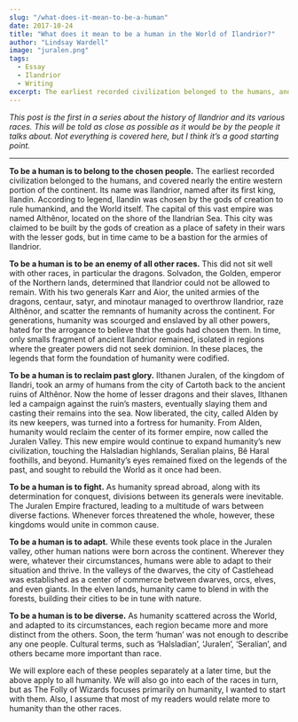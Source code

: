 ```yaml
---
slug: "/what-does-it-mean-to-be-a-human"
date: 2017-10-24
title: "What does it mean to be a human in the World of Ilandrior?"
author: "Lindsay Wardell"
image: "juralen.png"
tags:
  - Essay
  - Ilandrior
  - Writing
excerpt: The earliest recorded civilization belonged to the humans, and covered nearly the entire western portion of the continent.
---
```

_This post is the first in a series about the history of Ilandrior and its various races. This will be told as close as possible as it would be by the people it talks about. Not everything is covered here, but I think it’s a good starting point._

* * *

**To be a human is to belong to the chosen people.** The earliest recorded civilization belonged to the humans, and covered nearly the entire western portion of the continent. Its name was Ilandrior, named after its first king, Ilandin. According to legend, Ilandin was chosen by the gods of creation to rule humankind, and the World itself. The capital of this vast empire was named Althênor, located on the shore of the Ilandrian Sea. This city was claimed to be built by the gods of creation as a place of safety in their wars with the lesser gods, but in time came to be a bastion for the armies of Ilandrior.

**To be a human is to be an enemy of all other races.** This did not sit well with other races, in particular the dragons. Solvadon, the Golden, emperor of the Northern lands, determined that Ilandrior could not be allowed to remain. With his two generals Karr and Aior, the united armies of the dragons, centaur, satyr, and minotaur managed to overthrow Ilandrior, raze Althênor, and scatter the remnants of humanity across the continent. For generations, humanity was scourged and enslaved by all other powers, hated for the arrogance to believe that the gods had chosen them. In time, only smalls fragment of ancient Ilandrior remained, isolated in regions where the greater powers did not seek dominion. In these places, the legends that form the foundation of humanity were codified.

**To be a human is to reclaim past glory.** Ilthanen Juralen, of the kingdom of Ilandri, took an army of humans from the city of Cartoth back to the ancient ruins of Althênor. Now the home of lesser dragons and their slaves, Ilthanen led a campaign against the ruin’s masters, eventually slaying them and casting their remains into the sea. Now liberated, the city, called Alden by its new keepers, was turned into a fortress for humanity. From Alden, humanity would reclaim the center of its former empire, now called the Juralen Valley. This new empire would continue to expand humanity’s new civilization, touching the Halsladian highlands, Seralian plains, Bê Haral foothills, and beyond. Humanity’s eyes remained fixed on the legends of the past, and sought to rebuild the World as it once had been.

**To be a human is to fight.** As humanity spread abroad, along with its determination for conquest, divisions between its generals were inevitable. The Juralen Empire fractured, leading to a multitude of wars between diverse factions. Whenever forces threatened the whole, however, these kingdoms would unite in common cause.

**To be a human is to adapt.** While these events took place in the Juralen valley, other human nations were born across the continent. Wherever they were, whatever their circumstances, humans were able to adapt to their situation and thrive. In the valleys of the dwarves, the city of Castlehead was established as a center of commerce between dwarves, orcs, elves, and even giants. In the elven lands, humanity came to blend in with the forests, building their cities to be in tune with nature.

**To be a human is to be diverse.** As humanity scattered across the World, and adapted to its circumstances, each region became more and more distinct from the others. Soon, the term ‘human’ was not enough to describe any one people. Cultural terms, such as ‘Halsladian’, ‘Juralen’, ‘Seralian’, and others became more important than race.

We will explore each of these peoples separately at a later time, but the above apply to all humanity. We will also go into each of the races in turn, but as The Folly of Wizards focuses primarily on humanity, I wanted to start with them. Also, I assume that most of my readers would relate more to humanity than the other races.